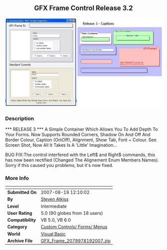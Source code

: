 ﻿<div align="center">

## GFX Frame Control Release 3\.2

<img src="PIC2007721232331544.JPG">
</div>

### Description

*** RELEASE 3 *** A Simple Container Which Allows You To Add Depth To Your Forms. Now Supports Rounded Corners, Shadow On And Off And Border Colour, Caption (On\Off), Alignment, Show Tab, Font + Colour. See Screen Shot, Now All It Takes Is A 'Little' Imagination...

BUG FIX:The control interfered with the Left$ and Right$ commands, this has now been rectified (Changed The Alignement Enum Members Names). Sorry if this caused you problems, but it's now fixed.
 
### More Info
 


<span>             |<span>
---                |---
**Submitted On**   |2007-08-19 12:10:02
**By**             |[Steven Atkiss](https://github.com/Planet-Source-Code/PSCIndex/blob/master/ByAuthor/steven-atkiss.md)
**Level**          |Intermediate
**User Rating**    |5.0 (90 globes from 18 users)
**Compatibility**  |VB 5\.0, VB 6\.0
**Category**       |[Custom Controls/ Forms/  Menus](https://github.com/Planet-Source-Code/PSCIndex/blob/master/ByCategory/custom-controls-forms-menus__1-4.md)
**World**          |[Visual Basic](https://github.com/Planet-Source-Code/PSCIndex/blob/master/ByWorld/visual-basic.md)
**Archive File**   |[GFX\_Frame\_2079978192007\.zip](https://github.com/Planet-Source-Code/steven-atkiss-gfx-frame-control-release-3-2__1-68872/archive/master.zip)








